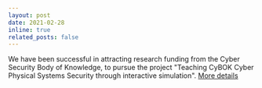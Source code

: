 ```yaml
---
layout: post
date: 2021-02-28
inline: true
related_posts: false
---
```


We have been successful in attracting research funding from the Cyber Security Body of Knowledge, to pursue the project "Teaching CyBOK Cyber Physical Systems Security through interactive simulation". [More details](https://www.cybok.org/news/funding-awarded-for-mini-projects)